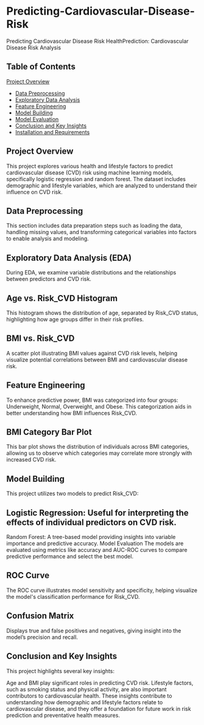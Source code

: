# Predicting-Cardiovascular-Disease-Risk
Predicting Cardiovascular Disease Risk
HealthPrediction: Cardiovascular Disease Risk Analysis
<!-- Replace with a banner image link if available -->

## Table of Contents
[ Project Overview](#overview)
- [Data Preprocessing](#data-preprocessing)
- [Exploratory Data Analysis](#exploratory-data-analysis)
- [Feature Engineering](#feature-engineering)
- [Model Building](#model-building)
- [Model Evaluation](#model-evaluation)
- [Conclusion and Key Insights](#conclusion-and-key-insights)
- [Installation and Requirements](#installation-and-requirements)


## Project Overview
This project explores various health and lifestyle factors to predict cardiovascular disease (CVD) risk using machine learning models, specifically logistic regression and random forest. The dataset includes demographic and lifestyle variables, which are analyzed to understand their influence on CVD risk.

## Data Preprocessing
This section includes data preparation steps such as loading the data, handling missing values, and transforming categorical variables into factors to enable analysis and modeling.

## Exploratory Data Analysis (EDA)
During EDA, we examine variable distributions and the relationships between predictors and CVD risk.

## Age vs. Risk_CVD Histogram
This histogram shows the distribution of age, separated by Risk_CVD status, highlighting how age groups differ in their risk profiles.

<!-- Replace with actual link to image -->

## BMI vs. Risk_CVD
A scatter plot illustrating BMI values against CVD risk levels, helping visualize potential correlations between BMI and cardiovascular disease risk.

<!-- Replace with actual link to image -->

## Feature Engineering
To enhance predictive power, BMI was categorized into four groups: Underweight, Normal, Overweight, and Obese. This categorization aids in better understanding how BMI influences Risk_CVD.

## BMI Category Bar Plot
This bar plot shows the distribution of individuals across BMI categories, allowing us to observe which categories may correlate more strongly with increased CVD risk.

<!-- Replace with actual link to image -->

## Model Building
This project utilizes two models to predict Risk_CVD:

## Logistic Regression: Useful for interpreting the effects of individual predictors on CVD risk.
Random Forest: A tree-based model providing insights into variable importance and predictive accuracy.
Model Evaluation
The models are evaluated using metrics like accuracy and AUC-ROC curves to compare predictive performance and select the best model.

## ROC Curve
The ROC curve illustrates model sensitivity and specificity, helping visualize the model's classification performance for Risk_CVD.

<!-- Replace with actual link to ROC image -->

## Confusion Matrix
Displays true and false positives and negatives, giving insight into the model’s precision and recall.

<!-- Replace with actual link to confusion matrix image -->

## Conclusion and Key Insights
This project highlights several key insights:

Age and BMI play significant roles in predicting CVD risk.
Lifestyle factors, such as smoking status and physical activity, are also important contributors to cardiovascular health.
These insights contribute to understanding how demographic and lifestyle factors relate to cardiovascular disease, and they offer a foundation for future work in risk prediction and preventative health measures.
